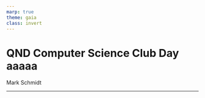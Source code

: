 ```yaml
---
marp: true
theme: gaia
class: invert
---
```


# QND Computer Science Club Day aaaaa
Mark Schmidt

--- 